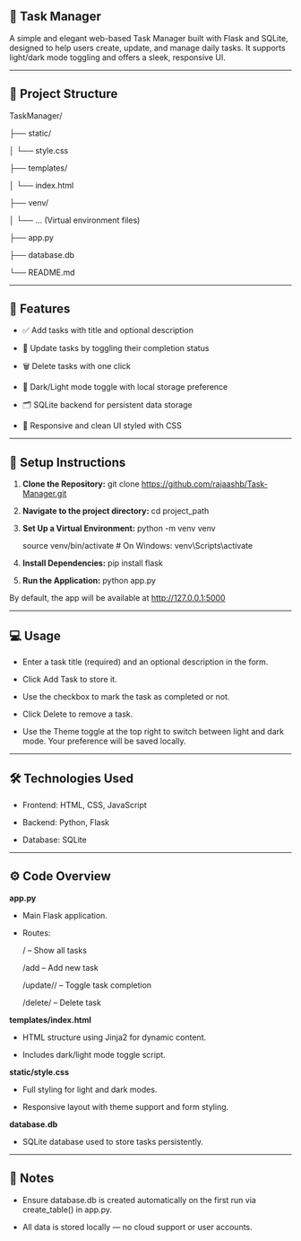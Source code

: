## 📝 Task Manager

A simple and elegant web-based Task Manager built with Flask and SQLite, designed to help users create, update, and manage daily tasks. It supports light/dark mode toggling and offers a sleek, responsive UI.

--------

## 📁 Project Structure

TaskManager/

├── static/

│   └── style.css

├── templates/

│   └── index.html

├── venv/

│   └── ... (Virtual environment files)

├── app.py

├── database.db

└── README.md

--------

## 🚀 Features

- ✅ Add tasks with title and optional description

- 🔄 Update tasks by toggling their completion status

- 🗑️ Delete tasks with one click

- 🌙 Dark/Light mode toggle with local storage preference

- 🗂️ SQLite backend for persistent data storage

- 💅 Responsive and clean UI styled with CSS

--------

## 🔧 Setup Instructions

1. **Clone the Repository:** git clone https://github.com/rajaashb/Task-Manager.git

2. **Navigate to the project directory:** cd project_path

3. **Set Up a Virtual Environment:** python -m venv venv
   
   source venv/bin/activate   # On Windows: venv\Scripts\activate

4. **Install Dependencies:** pip install flask

5. **Run the Application:** python app.py

By default, the app will be available at http://127.0.0.1:5000

--------

## 💻 Usage

- Enter a task title (required) and an optional description in the form.

- Click Add Task to store it.

- Use the checkbox to mark the task as completed or not.

- Click Delete to remove a task.

- Use the Theme toggle at the top right to switch between light and dark mode. Your preference will be saved locally.

--------

## 🛠️ Technologies Used

- Frontend: HTML, CSS, JavaScript

- Backend: Python, Flask

- Database: SQLite

--------

## ⚙️ Code Overview

**app.py**

- Main Flask application.

- Routes:
  
  / – Show all tasks
  
  /add – Add new task
  
  /update/<id>/<status> – Toggle task completion
  
  /delete/<id> – Delete task

**templates/index.html**

- HTML structure using Jinja2 for dynamic content.

- Includes dark/light mode toggle script.

**static/style.css**

- Full styling for light and dark modes.

- Responsive layout with theme support and form styling.

**database.db**

- SQLite database used to store tasks persistently.

--------

## 📌 Notes

- Ensure database.db is created automatically on the first run via create_table() in app.py.

- All data is stored locally — no cloud support or user accounts.
